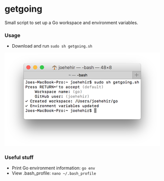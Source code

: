 # getgoing
Small script to set up a Go workspace and environment variables.

### Usage
* Download and run ```sudo sh getgoing.sh```

![Screenshot](screen.png?raw=true&s=200)

### Useful stuff
* Print Go environment information: ```go env```
* View .bash_profile: ```nano ~/.bash_profile```
